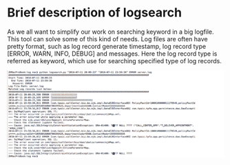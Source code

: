 # Brief description of logsearch

As we all want to simplify our work on searching keyword in a big logfile. This tool can solve some of this kind of needs.
Log files are often have pretty format, such as log record generate timestamp, log record type [ERROR, WARN, INFO, DEBUG] and
messages. Here the log record type is referred as keyword, which use for searching specified type of log records.

![Example](./example0.png?raw=true "Search example of logsearch")
